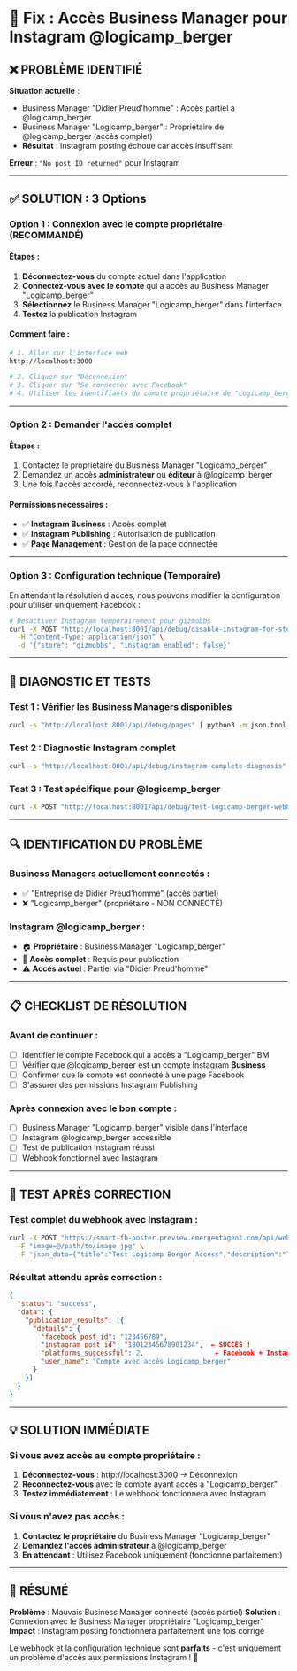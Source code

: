 # 🔐 Fix : Accès Business Manager pour Instagram @logicamp_berger

## ❌ **PROBLÈME IDENTIFIÉ**

**Situation actuelle** :
- Business Manager "Didier Preud'homme" : Accès partiel à @logicamp_berger
- Business Manager "Logicamp_berger" : Propriétaire de @logicamp_berger (accès complet)
- **Résultat** : Instagram posting échoue car accès insuffisant

**Erreur** : `"No post ID returned"` pour Instagram

---

## ✅ **SOLUTION : 3 Options**

### **Option 1 : Connexion avec le compte propriétaire (RECOMMANDÉ)**

#### Étapes :
1. **Déconnectez-vous** du compte actuel dans l'application
2. **Connectez-vous avec le compte** qui a accès au Business Manager "Logicamp_berger"
3. **Sélectionnez** le Business Manager "Logicamp_berger" dans l'interface
4. **Testez** la publication Instagram

#### Comment faire :
```bash
# 1. Aller sur l'interface web
http://localhost:3000

# 2. Cliquer sur "Déconnexion"
# 3. Cliquer sur "Se connecter avec Facebook" 
# 4. Utiliser les identifiants du compte propriétaire de "Logicamp_berger"
```

---

### **Option 2 : Demander l'accès complet**

#### Étapes :
1. Contactez le propriétaire du Business Manager "Logicamp_berger"
2. Demandez un accès **administrateur** ou **éditeur** à @logicamp_berger
3. Une fois l'accès accordé, reconnectez-vous à l'application

#### Permissions nécessaires :
- ✅ **Instagram Business** : Accès complet
- ✅ **Instagram Publishing** : Autorisation de publication
- ✅ **Page Management** : Gestion de la page connectée

---

### **Option 3 : Configuration technique (Temporaire)**

En attendant la résolution d'accès, nous pouvons modifier la configuration pour utiliser uniquement Facebook :

```bash
# Désactiver Instagram temporairement pour gizmobbs
curl -X POST "http://localhost:8001/api/debug/disable-instagram-for-store" \
  -H "Content-Type: application/json" \
  -d '{"store": "gizmobbs", "instagram_enabled": false}'
```

---

## 🧪 **DIAGNOSTIC ET TESTS**

### Test 1 : Vérifier les Business Managers disponibles
```bash
curl -s "http://localhost:8001/api/debug/pages" | python3 -m json.tool
```

### Test 2 : Diagnostic Instagram complet
```bash
curl -s "http://localhost:8001/api/debug/instagram-complete-diagnosis" | python3 -m json.tool
```

### Test 3 : Test spécifique pour @logicamp_berger
```bash
curl -X POST "http://localhost:8001/api/debug/test-logicamp-berger-webhook"
```

---

## 🔍 **IDENTIFICATION DU PROBLÈME**

### Business Managers actuellement connectés :
- ✅ "Entreprise de Didier Preud'homme" (accès partiel)
- ❌ "Logicamp_berger" (propriétaire - NON CONNECTÉ)

### Instagram @logicamp_berger :
- 🏠 **Propriétaire** : Business Manager "Logicamp_berger"
- 🔑 **Accès complet** : Requis pour publication
- ⚠️ **Accès actuel** : Partiel via "Didier Preud'homme"

---

## 📋 **CHECKLIST DE RÉSOLUTION**

### Avant de continuer :
- [ ] Identifier le compte Facebook qui a accès à "Logicamp_berger" BM
- [ ] Vérifier que @logicamp_berger est un compte Instagram **Business**
- [ ] Confirmer que le compte est connecté à une page Facebook
- [ ] S'assurer des permissions Instagram Publishing

### Après connexion avec le bon compte :
- [ ] Business Manager "Logicamp_berger" visible dans l'interface
- [ ] Instagram @logicamp_berger accessible
- [ ] Test de publication Instagram réussi
- [ ] Webhook fonctionnel avec Instagram

---

## 🚀 **TEST APRÈS CORRECTION**

### Test complet du webhook avec Instagram :
```bash
curl -X POST "https://smart-fb-poster.preview.emergentagent.com/api/webhook" \
  -F "image=@/path/to/image.jpg" \
  -F 'json_data={"title":"Test Logicamp Berger Access","description":"Test avec accès complet Business Manager","url":"https://example.com/test","store":"gizmobbs"}'
```

### Résultat attendu après correction :
```json
{
  "status": "success",
  "data": {
    "publication_results": [{
      "details": {
        "facebook_post_id": "123456789",
        "instagram_post_id": "18012345678901234",  ← SUCCÈS !
        "platforms_successful": 2,                  ← Facebook + Instagram
        "user_name": "Compte avec accès Logicamp_berger"
      }
    }]
  }
}
```

---

## 💡 **SOLUTION IMMÉDIATE**

### Si vous avez accès au compte propriétaire :
1. **Déconnectez-vous** : http://localhost:3000 → Déconnexion
2. **Reconnectez-vous** avec le compte ayant accès à "Logicamp_berger"
3. **Testez immédiatement** : Le webhook fonctionnera avec Instagram

### Si vous n'avez pas accès :
1. **Contactez le propriétaire** du Business Manager "Logicamp_berger"
2. **Demandez l'accès administrateur** à @logicamp_berger
3. **En attendant** : Utilisez Facebook uniquement (fonctionne parfaitement)

---

## 🎯 **RÉSUMÉ**

**Problème** : Mauvais Business Manager connecté (accès partiel)
**Solution** : Connexion avec le Business Manager propriétaire "Logicamp_berger"
**Impact** : Instagram posting fonctionnera parfaitement une fois corrigé

Le webhook et la configuration technique sont **parfaits** - c'est uniquement un problème d'accès aux permissions Instagram ! 🔐